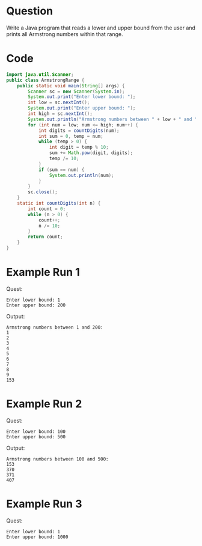 # Question
Write a Java program that reads a lower and upper bound from the user and prints all Armstrong numbers within that range.

# Code
```java
import java.util.Scanner;
public class ArmstrongRange {
    public static void main(String[] args) {
        Scanner sc = new Scanner(System.in);
        System.out.print("Enter lower bound: ");
        int low = sc.nextInt();
        System.out.print("Enter upper bound: ");
        int high = sc.nextInt();
        System.out.println("Armstrong numbers between " + low + " and " + high + ":");
        for (int num = low; num <= high; num++) {
            int digits = countDigits(num);
            int sum = 0, temp = num;
            while (temp > 0) {
                int digit = temp % 10;
                sum += Math.pow(digit, digits);
                temp /= 10;
            }
            if (sum == num) {
                System.out.println(num);
            }
        }
        sc.close();
    }
    static int countDigits(int n) {
        int count = 0;
        while (n > 0) {
            count++;
            n /= 10;
        }
        return count;
    }
}
```

# Example Run 1
Quest:
```
Enter lower bound: 1
Enter upper bound: 200
```
Output:
```
Armstrong numbers between 1 and 200:
1
2
3
4
5
6
7
8
9
153
```

# Example Run 2
Quest:
```
Enter lower bound: 100
Enter upper bound: 500
```
Output:
```
Armstrong numbers between 100 and 500:
153
370
371
407
```

# Example Run 3
Quest:
```
Enter lower bound: 1
Enter upper bound: 1000
```
